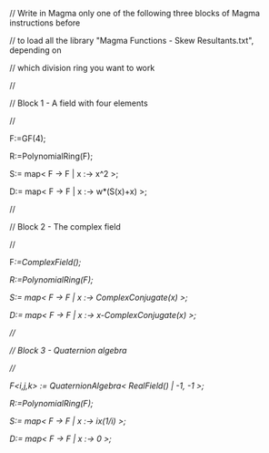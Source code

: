 // Write in Magma only one of the following three blocks of Magma instructions before 

// to load all the library "Magma Functions - Skew Resultants.txt", depending on 

// which division ring you want to work


//

// Block 1 - A field with four elements

//

F<w>:=GF(4); 

R<x>:=PolynomialRing(F);

S:= map< F -> F | x :-> x^2 >;

D:= map< F -> F | x :-> w*(S(x)+x) >;


//

// Block 2 - The complex field

//

F<i>:=ComplexField();

R<x>:=PolynomialRing(F);

S:= map< F -> F | x :-> ComplexConjugate(x) >;

D:= map< F -> F | x :-> x-ComplexConjugate(x) >;


//

// Block 3 - Quaternion algebra

//

F<i,j,k> := QuaternionAlgebra< RealField() | -1, -1 >;

R<x>:=PolynomialRing(F);

S:= map< F -> F | x :-> i*x*(1/i) >;

D:= map< F -> F | x :-> 0 >;
